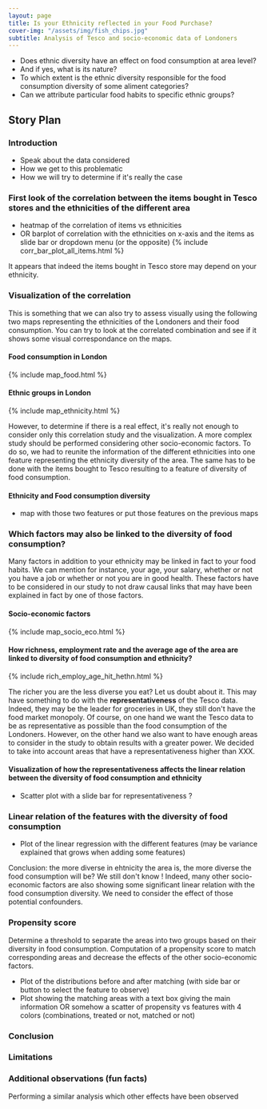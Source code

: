 ```yaml
---
layout: page
title: Is your Ethnicity reflected in your Food Purchase?
cover-img: "/assets/img/fish_chips.jpg"
subtitle: Analysis of Tesco and socio-economic data of Londoners
---
```


- Does ethnic diversity have an effect on food consumption at area level? 
- And if yes, what is its nature? 
- To which extent is the ethnic diversity responsible for the food consumption diversity of some aliment categories? 
- Can we attribute particular food habits to specific ethnic groups?

## Story Plan

### Introduction
- Speak about the data considered
- How we get to this problematic 
- How we will try to determine if it's really the case 

### First look of the correlation between the items bought in Tesco stores and the ethnicities of the different area
- heatmap of the correlation of items vs ethnicities 
- OR barplot of correlation with the ethnicities on x-axis and the items as slide bar or dropdown menu (or the opposite) 
{% include corr_bar_plot_all_items.html %}

It appears that indeed the items bought in Tesco store may depend on your ethnicity. 

### Visualization of the correlation
This is something that we can also try to assess visually using the following two maps representing the ethnicities of the Londoners and their food consumption.
You can try to look at the correlated combination and see if it shows some visual correspondance on the maps. 

#### Food consumption in London
{% include map_food.html %}

#### Ethnic groups in London
{% include map_ethnicity.html %}

However, to determine if there is a real effect, it's really not enough to consider only this correlation study and the visualization. 
A more complex study should be performed considering other socio-economic factors. 
To do so, we had to reunite the information of the different ethnicities into one feature representing the ethnicity diversity of the area.
The same has to be done with the items bought to Tesco resulting to a feature of diversity of food consumption.

#### Ethnicity and Food consumption diversity
- map with those two features or put those features on the previous maps

### Which factors may also be linked to the diversity of food consumption?
Many factors in addition to your ethnicity may be linked in fact to your food habits. We can mention for instance, your age, your salary, whether or not you have a job or whether or not you are in good health. These factors have to be considered in our study to not draw causal links that may have been explained in fact by one of those factors.

#### Socio-economic factors
{% include map_socio_eco.html %}

#### How richness, employment rate and the average age of the area are linked to diversity of food consumption and ethnicity?
{% include rich_employ_age_hit_hethn.html %}

The richer you are the less diverse you eat? Let us doubt about it.
This may have something to do with the **representativeness** of the Tesco data. Indeed, they may be the leader for groceries in UK, they still don't have the food market monopoly.
Of course, on one hand we want the Tesco data to be as representative as possible than the food consumption of the Londoners. However, on the other hand we also want to have enough areas to consider in the study to obtain results with a greater power. 
We decided to take into account areas that have a representativeness higher than XXX.

#### Visualization of how the representativeness affects the linear relation between the diversity of food consumption and ethnicity
- Scatter plot with a slide bar for representativeness ?

### Linear relation of the features with the diversity of food consumption
- Plot of the linear regression with the different features (may be variance explained that grows when adding some features)

Conclusion: the more diverse in ehtnicity the area is, the more diverse the food consumption will be? We still don't know !
Indeed, many other socio-economic factors are also showing some significant linear relation with the food consumption diversity. We need to consider the effect of those potential confounders. 

### Propensity score
Determine a threshold to separate the areas into two groups based on their diversity in food consumption.
Computation of a propensity score to match corresponding areas and decrease the effects of the other socio-economic factors.

- Plot of the distributions before and after matching (with side bar or button to select the feature to observe)
- Plot showing the matching areas with a text box giving the main information OR somehow a scatter of propensity vs features with 4 colors (combinations, treated or not, matched or not)

### Conclusion

### Limitations

### Additional observations (fun facts)
Performing a similar analysis which other effects have been observed


